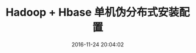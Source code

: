 ---
title: Hadoop + Hbase 单机伪分布式安装配置
date: 2016-11-24 20:04:02
tags: [hadoop,hbase,大数据]
categories: [技术积累]
---